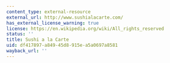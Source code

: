 ```yaml
---
content_type: external-resource
external_url: http://www.sushialacarte.com/
has_external_license_warning: true
license: https://en.wikipedia.org/wiki/All_rights_reserved
status: ''
title: Sushi a la Carte
uid: df417897-a849-45d8-915e-a5a0697a8581
wayback_url: ''
---
```

